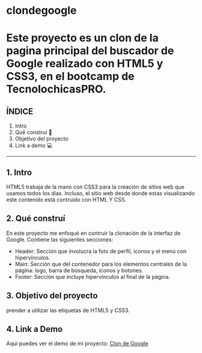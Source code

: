 # clondegoogle
# Este proyecto es un clon de la pagina principal del buscador de Google realizado con HTML5 y CSS3, en el bootcamp de TecnolochicasPRO.

## ÍNDICE
1. Intro
2. Qué construí 🌟
3. Objetivo del proyecto 
4. Link a demo 💻


****

## 1. Intro
HTML5 trabaja de la mano con CSS3 para la creación de sitios web que usamos todos los días.
Incluso, el sitio web desde donde estas visualizando este contenido está contruido con HTML Y CSS.
## 2. Qué construí
En este proyecto me enfoqué en contruir la clonación de la interfaz de Google.
Contiene las siguientes secciones:
* Header: Sección que involucra la foto de perfil, iconos y el menú con hipervínculos.
* Main: Sección que del contenedor para los elementos centrales de la página: logo, barra de búsqueda, íconos y botones.
* Footer: Sección que incluye hipervínculos al final de la página.
## 3. Objetivo del proyecto
prender a utilizar las etiquetas de HTML5  y CSS3.
## 4. Link a Demo
Aquí puedes ver el demo de mi proyecto: [Clon de Google](https://verdant-sunburst-434606.netlify.app/)
